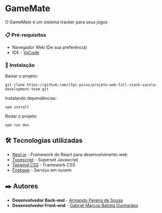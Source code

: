 # GameMate

O GameMate é um sistema tracker para seus jogos
### 📋 Pré-requisitos

 

 - Navegador Web (De sua preferência)
 - IDE -  [VsCode](https://code.visualstudio.com/docs)


### 🔧 Instalação

Baixar o projeto:

```
git clone https://github.com/ifpi-picos/projeto-web-full-stack-sacola-development-team.git
```

Instalando dependências:
```
npm install
```
Rodar o projeto:
```
npm run dev
```




## 🛠️ Tecnologias utilizadas



* [Next.js](https://nextjs.org/docs) - Framework do React para desenvolvimento web
* [Typescript](https://www.typescriptlang.org/docs/) - Superset Javascript
* [Tailwind CSS](https://tailwindcss.com/docs/installation) - Framework CSS
* [Firebase](https://firebase.google.com/docs?hl=pt-br) -  Serviço em nuvem
## ✒️ Autores


* **Desenvolvedor Back-end** - [Armando Pereira de Sousa](https://github.com/CondeArmand)
* **Desenvolvedor Front-end** - [Gabriel Marcos Batista Guimarães](https://github.com/Gabriell1507)
